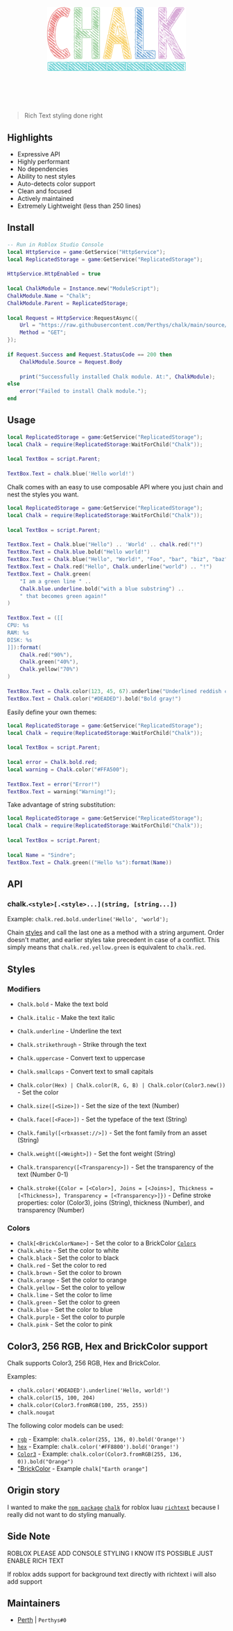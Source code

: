 <h1 align="center">
	<br>
	<br>
	<img width="320" src="media/logo.svg" alt="Chalk">
	<br>
	<br>
	<br>
</h1>

> Rich Text styling done right

## Highlights

- Expressive API
- Highly performant
- No dependencies
- Ability to nest styles
- Auto-detects color support
- Clean and focused
- Actively maintained
- Extremely Lightweight (less than 250 lines)

## Install

```lua
-- Run in Roblox Studio Console
local HttpService = game:GetService("HttpService"); 
local ReplicatedStorage = game:GetService("ReplicatedStorage");

HttpService.HttpEnabled = true

local ChalkModule = Instance.new("ModuleScript");
ChalkModule.Name = "Chalk";
ChalkModule.Parent = ReplicatedStorage;

local Request = HttpService:RequestAsync({
    Url = "https://raw.githubusercontent.com/Perthys/chalk/main/source/main.lua";
    Method = "GET";
});

if Request.Success and Request.StatusCode == 200 then
    ChalkModule.Source = Request.Body

    print("Successfully installed Chalk module. At:", ChalkModule);
else
    error("Failed to install Chalk module.");
end
```

## Usage

```lua
local ReplicatedStorage = game:GetService("ReplicatedStorage");
local Chalk = require(ReplicatedStorage:WaitForChild("Chalk"));

local TextBox = script.Parent;

TextBox.Text = chalk.blue('Hello world!')

```

Chalk comes with an easy to use composable API where you just chain and nest the styles you want.

```lua
local ReplicatedStorage = game:GetService("ReplicatedStorage");
local Chalk = require(ReplicatedStorage:WaitForChild("Chalk"));

local TextBox = script.Parent;

TextBox.Text = Chalk.blue("Hello") .. 'World' .. chalk.red("!")
TextBox.Text = Chalk.blue.bold("Hello world!")
TextBox.Text = Chalk.blue("Hello", "World!", "Foo", "bar", "biz", "baz")
TextBox.Text = Chalk.red("Hello", Chalk.underline("world") .. "!")
TextBox.Text = Chalk.green(
    "I am a green line " ..
    Chalk.blue.underline.bold("with a blue substring") ..
    " that becomes green again!"
)

TextBox.Text = ([[
CPU: %s
RAM: %s
DISK: %s
]]):format(
    Chalk.red("90%"),
    Chalk.green("40%"),
    Chalk.yellow("70%")
)

TextBox.Text = Chalk.color(123, 45, 67).underline("Underlined reddish color")
TextBox.Text = Chalk.color("#DEADED").bold("Bold gray!")
```

Easily define your own themes:

```lua
local ReplicatedStorage = game:GetService("ReplicatedStorage");
local Chalk = require(ReplicatedStorage:WaitForChild("Chalk"));

local TextBox = script.Parent;

local error = Chalk.bold.red;
local warning = Chalk.color("#FFA500");

TextBox.Text = error("Error!") 
TextBox.Text = warning("Warning!");
```

Take advantage of string substitution:

```lua
local ReplicatedStorage = game:GetService("ReplicatedStorage");
local Chalk = require(ReplicatedStorage:WaitForChild("Chalk"));

local TextBox = script.Parent;

local Name = "Sindre";
TextBox.Text = Chalk.green(("Hello %s"):format(Name))
```

## API

### chalk.`<style>[.<style>...](string, [string...])`

Example: `chalk.red.bold.underline('Hello', 'world');`

Chain [styles](#styles) and call the last one as a method with a string argument. Order doesn't matter, and earlier styles take precedent in case of a conflict. This simply means that `chalk.red.yellow.green` is equivalent to `chalk.red`.

## Styles

### Modifiers
- `Chalk.bold` - Make the text bold
- `Chalk.italic` - Make the text italic
- `Chalk.underline` - Underline the text
- `Chalk.strikethrough` - Strike through the text
- `Chalk.uppercase` - Convert text to uppercase
- `Chalk.smallcaps` - Convert text to small capitals

- `Chalk.color(Hex) | Chalk.color(R, G, B) | Chalk.color(Color3.new())` - Set the color
- `Chalk.size([<Size>])` - Set the size of the text (Number)
- `Chalk.face([<Face>])` - Set the typeface of the text (String)
- `Chalk.family([<rbxasset://>])` - Set the font family from an asset (String)
- `Chalk.weight([<Weight>])` - Set the font weight (String)
- `Chalk.transparency([<Transparency>])` - Set the transparency of the text (Number 0-1)
- `Chalk.stroke({Color = [<Color>], Joins = [<Joins>], Thickness = [<Thickness>], Transparency = [<Transparency>]})` - Define stroke properties: color (Color3), joins (String), thickness (Number), and transparency (Number)

### Colors

- `Chalk[<BrickColorName>]` - Set the color to a BrickColor [`Colors`](https://create.roblox.com/docs/reference/engine/datatypes/BrickColor#r)
- `Chalk.white` - Set the color to white
- `Chalk.black` - Set the color to black
- `Chalk.red` - Set the color to red
- `Chalk.brown` - Set the color to brown
- `Chalk.orange` - Set the color to orange
- `Chalk.yellow` - Set the color to yellow
- `Chalk.lime` - Set the color to lime
- `Chalk.green` - Set the color to green
- `Chalk.blue` - Set the color to blue
- `Chalk.purple` - Set the color to purple
- `Chalk.pink` - Set the color to pink
  
## Color3, 256 RGB, Hex and BrickColor support

Chalk supports Color3, 256 RGB, Hex and BrickColor.

Examples:

- `chalk.color('#DEADED').underline('Hello, world!')`
- `chalk.color(15, 100, 204)`
- `chalk.color(Color3.fromRGB(100, 255, 255))`
- `chalk.nougat`

The following color models can be used:

- [`rgb`](https://en.wikipedia.org/wiki/RGB_color_model) - Example: `chalk.color(255, 136, 0).bold('Orange!')`
- [`hex`](https://en.wikipedia.org/wiki/Web_colors#Hex_triplet) - Example: `chalk.color('#FF8800').bold('Orange!')`
- [`Color3`](https://create.roblox.com/docs/reference/engine/datatypes/Color3) - Example: `chalk.color(Color3.fromRGB(255, 136, 0)).bold("Orange")`
- ["BrickColor](https://create.roblox.com/docs/reference/engine/datatypes/BrickColor) - Example `chalk["Earth orange"]`


## Origin story
I wanted to make the [`npm package`](https://www.npmjs.com/package/chalk) [`chalk`](https://github.com/chalk/chalk) for roblox luau [`richtext`](https://create.roblox.com/docs/ui/rich-text) because I really did not want to do styling manually.

## Side Note
ROBLOX PLEASE ADD CONSOLE STYLING I KNOW ITS POSSIBLE JUST ENABLE RICH TEXT

If roblox adds support for background text directly with richtext i will also add support

## Maintainers

- [Perth](https://github.com/Perthys) | `Perthys#0`
